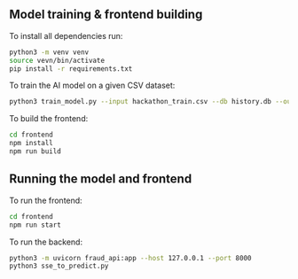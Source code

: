 ## Model training & frontend building

To install all dependencies run:
```bash
python3 -m venv venv
source vevn/bin/activate
pip install -r requirements.txt
``` 

To train the AI model on a given CSV dataset:
```bash
python3 train_model.py --input hackathon_train.csv --db history.db --output-model model.pkl --features features.json
```

To build the frontend:
```bash
cd frontend
npm install
npm run build
```

## Running the model and frontend

To run the frontend:
```bash
cd frontend
npm run start
```

To run the backend:
```bash
python3 -m uvicorn fraud_api:app --host 127.0.0.1 --port 8000
python3 sse_to_predict.py
```